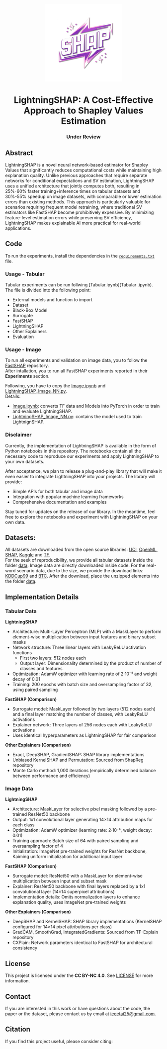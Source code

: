 <div align="center">
<p align="center">
  <img heith=250 width=250 src="images\ls.png">
</p>

# LightningSHAP: A Cost-Effective Approach to Shapley Values Estimation

### Under Review 
</div>

## Abstract

LightningSHAP is a novel neural network-based estimator for Shapley Values that significantly reduces computational costs while maintaining high explanation quality. Unlike previous approaches that require separate networks for conditional expectations and SV estimation, LightningSHAP uses a unified architecture that jointly computes both, resulting in 25%-60% faster training+inference times on tabular datasets and 30%-55% speedup on image datasets, with comparable or lower estimation errors than existing methods. This approach is particularly valuable for scenarios requiring frequent model retraining, where traditional SV estimators like FastSHAP become prohibitively expensive. By minimizing feature-level estimation errors while preserving SV efficiency, LightningSHAP makes explainable AI more practical for real-world applications.

## Code
To run the experiments, install the dependencies in the [`requirements.txt`](requirements.txt) file.<br />

### Usage - Tabular
Tabular experiments can be run follwing [Tabular.ipynb](Tabular .ipynb).<br />
The file is divided into the following point:
- External models and function to import
- Dataset
- Black-Box Model
- Surrogate
- FastSHAP
- LightningSHAP
- Other Explainers
- Evaluation


### Usage - Image
To run all experiments and validation on image data, you to follow the [FastSHAP](https://github.com/iclr1814/fastshap) repository.<br />
After intallation, you to run all FastSHAP experiments reported in their **Experiments** section.

Following, you have to copy the [Image.ipynb](Image.ipynb) and [LightningSHAP_Image_NN.py](LightningSHAP_Image_NN.py).<br />
Details:
 - [Image.ipynb](Image.ipynb): converts TF data and Models into PyTorch in order to train and evaluate LightningSHAP.
 - [LightningSHAP_Image_NN.py](LightningSHAP_Image_NN.py): contains the model used to train LightnignSHAP.


### Disclaimer
Currently, the implementation of LightningSHAP is available in the form of Python notebooks in this repository. The notebooks contain all the necessary code to reproduce our experiments and apply LightningSHAP to your own datasets.

After acceptance, we plan to release a plug-and-play library that will make it even easier to integrate LightningSHAP into your projects. The library will provide:

- Simple APIs for both tabular and image data
- Integration with popular machine learning frameworks
- Comprehensive documentation and examples

Stay tuned for updates on the release of our library. In the meantime, feel free to explore the notebooks and experiment with LightningSHAP on your own data.

## Datasets:
All datasets are downloaded from the open source libraries: [UCI](https://archive.ics.uci.edu/datasets), [OpenML](https://openml.org/search?type=data), [SHAP](https://shap.readthedocs.io/en/latest/api.html), [Kaggle](https://www.kaggle.com/datasets) and [TF](https://www.tensorflow.org/datasets).<br />
For the seek of reproducibility, we provide all tabular datasets inside the folder [data](data). Image data are directly downloaded inside code.
For the real-word scenario data, due to the size, we provide the download links: [KDDCup99](https://kdd.ics.uci.edu/databases/kddcup99/kddcup99.html) and [BTC](https://www.kaggle.com/datasets/prasoonkottarathil/btcinusd). After the download, place the unzipped elements into the folder [data](data).

## Implementation Details

### Tabular Data

**LightningSHAP**
- Architecture: Multi-Layer Perceptron (MLP) with a MaskLayer to perform element-wise multiplication between input features and binary subset masks
- Network structure: Three linear layers with LeakyReLU activation functions
  - First two layers: 512 nodes each
  - Output layer: Dimensionality determined by the product of number of classes and features
- Optimization: AdamW optimizer with learning rate of 2·10⁻⁴ and weight decay of 0.01
- Training: 200 epochs with batch size and oversampling factor of 32, using paired sampling

**FastSHAP (Comparison)**
- Surrogate model: MaskLayer followed by two layers (512 nodes each) and a final layer matching the number of classes, with LeakyReLU activations
- Explainer network: Three layers of 256 nodes each with LeakyReLU activations
- Uses identical hyperparameters as LightningSHAP for fair comparison

**Other Explainers (Comparison)**
- Exact, DeepSHAP, GradientSHAP: SHAP library implementations
- Unbiased KernelSHAP and Permutation: Sourced from ShapReg repository
- Monte Carlo method: 1,000 iterations (empirically determined balance between performance and efficiency)

### Image Data

**LightningSHAP**
- Architecture: MaskLayer for selective pixel masking followed by a pre-trained ResNet50 backbone
- Output: 1x1 convolutional layer generating 14×14 attribution maps for each class
- Optimization: AdamW optimizer (learning rate: 2·10⁻⁴, weight decay: 0.01)
- Training approach: Batch size of 64 with paired sampling and oversampling factor of 4
- Initialization: ImageNet pre-trained weights for ResNet backbone, Kaiming uniform initialization for additional input layer

**FastSHAP (Comparison)**
- Surrogate model: ResNet50 with a MaskLayer for element-wise multiplication between input and subset mask
- Explainer: ResNet50 backbone with final layers replaced by a 1x1 convolutional layer (14×14 superpixel attributions)
- Implementation details: Omits normalization layers to enhance explanation quality, uses ImageNet pre-trained weights

**Other Explainers (Comparison)**
- DeepSHAP and KernelSHAP: SHAP library implementations (KernelSHAP configured for 14×14 pixel attributions per class)
- GradCAM, SmoothGrad, IntegratedGradients: Sourced from TF-Explain repository
- CXPlain: Network parameters identical to FastSHAP for architectural consistency

## License
This project is licensed under the **CC BY-NC 4.0**. See [LICENSE](LICENSE) for more information.

## Contact
If you are interested in this work or have questions about the code, the paper or the dataset, please contact us by email at ieeetai25@gmail.com.

## Citation

If you find this project useful, please consider citing:
```bibtex
```